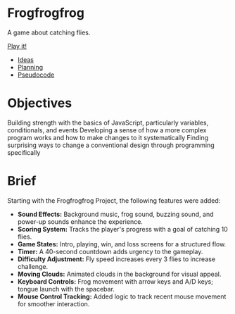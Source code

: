 # Frogfrogfrog

A game about catching flies.

[Play it!](https://naw-r.github.io/CART-253/Projects/2-Mod-Jam/frogfrogfrog/)

- [Ideas](./ideas.md)
- [Planning](./planning.md)
- [Pseudocode](./pseudocode.md)

# Objectives

Building strength with the basics of JavaScript, particularly variables, conditionals, and events
Developing a sense of how a more complex program works and how to make changes to it systematically
Finding surprising ways to change a conventional design through programming specifically

# Brief

Starting with the Frogfrogfrog Project, the following features were added:

- **Sound Effects:** Background music, frog sound, buzzing sound, and power-up sounds enhance the experience.
- **Scoring System:** Tracks the player's progress with a goal of catching 10 flies.
- **Game States:** Intro, playing, win, and loss screens for a structured flow.
- **Timer:** A 40-second countdown adds urgency to the gameplay.
- **Difficulty Adjustment:** Fly speed increases every 3 flies to increase challenge.
- **Moving Clouds:** Animated clouds in the background for visual appeal.
- **Keyboard Controls:** Frog movement with arrow keys and A/D keys; tongue launch with the spacebar.
- **Mouse Control Tracking:** Added logic to track recent mouse movement for smoother interaction.
